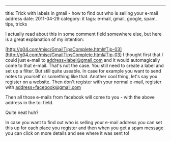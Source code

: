 ---
title: Trick with labels in gmail - how to find out who is selling your e-mail address
date: 2011-04-29
category: it
tags: e-mail, gmail, google, spam, tips, tricks

I actually read about this in some comment field somewhere else, but here is a great explanation of my intention:

[http://g04.com/misc/GmailTipsComplete.html#Tip-03](http://g04.com/misc/GmailTipsComplete.html#Tip-03) I thought first that I could just e-mail to <address+label@gmail.com> and it would automagically come to that e-mail. That's not the case. You still need to create a label and set up a filter. But still quite useable. In case for example you want to send notes to yourself or something like that. Another cool thing, let's say you register on a website. Then don't register with your normal e-mail, register with <address+facebook@gmail.com>

Then all those e-mails from facebook will come to you - with the above address in the to: field.

Quite neat huh?

In case you want to find out who is selling your e-mail address you can set this up for each place you register and then when you get a spam message you can click on more details and see where it was sent to!
